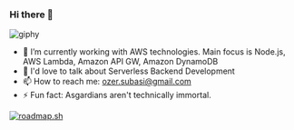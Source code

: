 ### Hi there 👋

![giphy](https://media.giphy.com/media/E8c4TnAjt7uAo/giphy.gif)

- 🌱 I’m currently working with AWS technologies. Main focus is Node.js, AWS Lambda, Amazon API GW, Amazon DynamoDB 
- 💬 I'd love to talk about Serverless Backend Development
- 📫 How to reach me: ozer.subasi@gmail.com
- ⚡ Fun fact: Asgardians aren't technically immortal.

[![roadmap.sh](https://api.roadmap.sh/v1-badge/wide/64c8273ec3203c87931d283a?variant=dark)](https://roadmap.sh)
